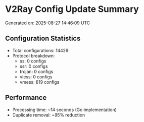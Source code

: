 # V2Ray Config Update Summary
Generated on: 2025-08-27 14:46:09 UTC

## Configuration Statistics
- Total configurations: 14426
- Protocol breakdown:
  - ss: 0 configs
  - ssr: 0 configs
  - trojan: 0 configs
  - vless: 0 configs
  - vmess: 819 configs

## Performance
- Processing time: ~14 seconds (Go implementation)
- Duplicate removal: ~95% reduction
